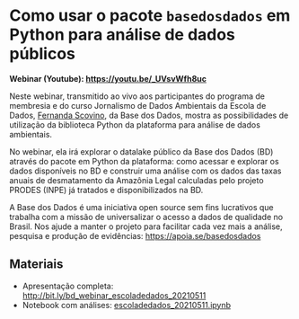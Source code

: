 # Como usar o pacote `basedosdados` em Python para análise de dados públicos

**Webinar (Youtube): https://youtu.be/_UVsvWfh8uc**

Neste webinar, transmitido ao vivo aos participantes do programa de membresia
e do curso Jornalismo de Dados Ambientais da Escola de Dados, [Fernanda Scovino](http://github.com/fernandascovino), da Base dos Dados, mostra as possibilidades de utilização da
biblioteca Python da plataforma para análise de dados ambientais.

No webinar, ela irá explorar o datalake público da Base dos Dados (BD)
através do pacote em Python da plataforma: como acessar e explorar os
dados disponíveis no BD e construir uma análise com os dados das taxas
anuais de desmatamento da Amazônia Legal calculadas pelo projeto PRODES
(INPE) já tratados e disponibilizados na BD.

A Base dos Dados é uma iniciativa open source sem fins lucrativos que trabalha com a missão de universalizar o acesso a dados de qualidade no Brasil. Nos ajude a manter o projeto para facilitar cada vez mais a análise, pesquisa e produção de evidências: https://apoia.se/basedosdados


## Materiais

- Apresentação completa: http://bit.ly/bd_webinar_escoladedados_20210511
- Notebook com análises: [escoladedados_20210511.ipynb](escoladedados_20210511.ipynb)
